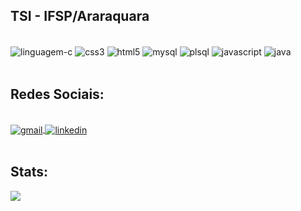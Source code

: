 ## TSI - IFSP/Araraquara

<div style="display: inline_block"><br/>
    <img align="center" alt="linguagem-c" src="https://img.shields.io/badge/C-00599C?style=for-the-badge&logo=c&logoColor=white">
    <img align="center" alt="css3" src="https://img.shields.io/badge/CSS3-1572B6?style=for-the-badge&logo=css3&logoColor=white">
    <img align="center" alt="html5" src="https://img.shields.io/badge/HTML5-E34F26?style=for-the-badge&logo=html5&logoColor=white">
    <img align="center" alt="mysql" src="https://img.shields.io/badge/MySQL-00000F?style=for-the-badge&logo=mysql&logoColor=white">
    <img align="center" alt="plsql" src="https://img.shields.io/badge/PLSQL-F80000?style=for-the-badge&logo=oracle&logoColor=black">
    <img align="center" alt="javascript" src="https://img.shields.io/badge/JavaScript-323330?style=for-the-badge&logo=javascript&logoColor=F7DF1E">
    <img align="center" alt="java" src="https://img.shields.io/badge/java-%23ED8B00.svg?style=for-the-badge&logo=openjdk&logoColor=white">
    </a>
</div><br/>

## Redes Sociais:

<div style="display: inline_block"><br/>
    <a href="mailto:gi.trevizan.barbosa@gmail.com" target="_blank">
    <img align="center" alt="gmail" src="https://img.shields.io/badge/Gmail-D14836?style=for-the-badge&logo=gmail&logoColor=white">
    </a>
      <a href="https://www.linkedin.com/in/giovana-trevizan-barbosa/" target="_blank">
    <img align="center" alt="linkedin" src="https://img.shields.io/badge/LinkedIn-0077B5?style=for-the-badge&logo=linkedin&logoColor=white">
    </a>
</div><br/>

## Stats: 

<picture>
<source
  srcset="https://github-readme-stats.vercel.app/api?username=giovanatrevizanbarbosa&show_icons=true&theme=dark"
  media="(prefers-color-scheme: dark)"
/>
<source
  srcset="https://github-readme-stats.vercel.app/api?username=giovanatrevizanbarbosa&show_icons=true"
  media="(prefers-color-scheme: light), (prefers-color-scheme: no-preference)"
/>
<img src="https://github-readme-stats.vercel.app/api?username=giovanatrevizanbarbosa&show_icons=true" />
</picture>

